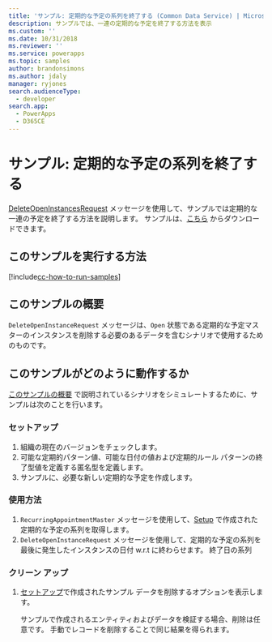 ```yaml
---
title: 'サンプル: 定期的な予定の系列を終了する (Common Data Service) | Microsoft Docs'
description: サンプルでは、一連の定期的な予定を終了する方法を表示
ms.custom: ''
ms.date: 10/31/2018
ms.reviewer: ''
ms.service: powerapps
ms.topic: samples
author: brandonsimons
ms.author: jdaly
manager: ryjones
search.audienceType:
  - developer
search.app:
  - PowerApps
  - D365CE
---
```

# <a name="sample-end-a-recurring-appointment-series"></a>サンプル: 定期的な予定の系列を終了する

<!-- https://docs.microsoft.com/dynamics365/customer-engagement/developer/sample-end-recurring-appointment-series -->

[DeleteOpenInstancesRequest](https://docs.microsoft.com/dotnet/api/microsoft.crm.sdk.messages.deleteopeninstancesrequest?view=dynamics-general-ce-9) メッセージを使用して、サンプルでは定期的な一連の予定を終了する方法を説明します。 サンプルは、[こちら](https://github.com/Microsoft/PowerApps-Samples/tree/master/cds/orgsvc/C%23/EndRecurringAppointment) からダウンロードできます。

## <a name="how-to-run-this-sample"></a>このサンプルを実行する方法

[!include[cc-how-to-run-samples](../../includes/cc-how-to-run-samples.md)]

## <a name="what-this-sample-does"></a>このサンプルの概要

`DeleteOpenInstanceRequest` メッセージは、`Open` 状態である定期的な予定マスターのインスタンスを削除する必要のあるデータを含むシナリオで使用するためのものです。

## <a name="how-this-sample-works"></a>このサンプルがどのように動作するか

[このサンプルの概要](#what-this-sample-does) で説明されているシナリオをシミュレートするために、サンプルは次のことを行います。

### <a name="setup"></a>セットアップ

1. 組織の現在のバージョンをチェックします。
2. 可能な定期的パターン値、可能な日付の値および定期的ルール パターンの終了型値を定義する匿名型を定義します。
3. サンプルに、必要な新しい定期的な予定を作成します。

### <a name="demonstrate"></a>使用方法

1. `RecurringAppointmentMaster` メッセージを使用して、[Setup](#setup) で作成された定期的な予定の系列を取得します。
2. `DeleteOpenInstanceRequest` メッセージを使用して、定期的な予定の系列を最後に発生したインスタンスの日付 w.r.t に終わらせます。 終了日の系列

### <a name="clean-up"></a>クリーン アップ

1. [セットアップ](#setup)で作成されたサンプル データを削除するオプションを表示します。

    サンプルで作成されるエンティティおよびデータを検証する場合、削除は任意です。 手動でレコードを削除することで同じ結果を得られます。
